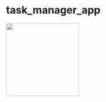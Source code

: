 # task_manager_app
<img src="https://github.com/muhammad-ibrahim-rahpoto/task_manager_app/assets/82776635/32a60069-15d7-489a-83ba-8491b90cc1bd" width="200">

 
